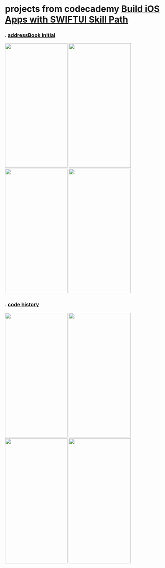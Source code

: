 # projects from codecademy [Build iOS Apps with SWIFTUI Skill Path](https://www.codecademy.com/learn/paths/build-ios-apps-with-swiftui)

### . [addressBook initial](https://github.com/d-llirium/codecademy/tree/main/AddressBook-Initial#readme)

<img src="https://github.com/d-llirium/codecademy/blob/main/AddressBook01.png?raw=true" width="200" height="400"> <img src="https://github.com/d-llirium/codecademy/blob/main/AddressBook02.png?raw=true"  width="200" height="400"> <img src="https://github.com/d-llirium/codecademy/blob/main/AddressBook03.png?raw=true"  width="200" height="400"> <img src="https://github.com/d-llirium/codecademy/blob/main/AddressBook04.png?raw=true"  width="200" height="400">

### . [code history](https://github.com/d-llirium/codecademy/blob/main/Code%20History/README.md)

<img src="https://github.com/d-llirium/codecademy/blob/main/CodeHistory01.png?raw=true" width="200" height="400"> <img src="https://github.com/d-llirium/codecademy/blob/main/CodeHistory02.png?raw=true" width="200" height="400">  <img src="https://github.com/d-llirium/codecademy/blob/main/CodeHistory03.png?raw=true" width="200" height="400"> <img src="https://github.com/d-llirium/codecademy/blob/main/CodeHistory04.png?raw=true" width="200" height="400">

